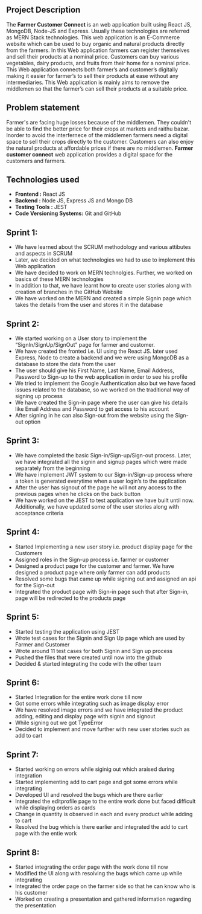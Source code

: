## Project Description

The **Farmer Customer Connect** is an web application built using React JS, MongoDB, Node-JS and Express. Usually these technologies are referred as MERN Stack technologies. This web application is an E-Commerce website which can be used to buy organic and natural products directly from the farmers. In this Web application farmers can register themselves and sell their products at a nominal price. Customers can buy various vegetables, dairy products, and fruits from their home for a nominal price. This Web application connects both farmer’s and customer’s digitally making it easier for farmer’s to sell their products at ease without any intermediaries. This Web application is mainly aims to remove the middlemen so that the farmer’s can sell their products at a suitable price.

## Problem statement

Farmer's are facing huge losses because of the middlemen. They couldn't be able to find the better price for their crops at markets and raithu bazar. Inorder to avoid the interfernece of the middlemen farmers need a digital space to sell their crops directly to the customer. Customers can also enjoy the natural products at affordable prices if there are no middlemen. **Farmer customer connect** web application provides a digital space for the customers and farmers.

## Technologies used

* **Frontend :** React JS
* **Backend :** Node JS, Express JS and Mongo DB
* **Testing Tools :** JEST  
* **Code Versioning Systems:** Git and GitHub  
  

## Sprint 1:

* We have learned about the SCRUM methodology and various attibutes and aspects in SCRUM 
* Later, we decided on what technologies we had to use to implement this Web application
* We have decided to work on MERN technolgies. Further, we worked on basics of these MERN technologies
* In addition to that, we have learnt how to create user stories along with creation of branches in the GitHub Website
* We have worked on the MERN and created a simple Signin page which takes the details from the user and stores it in the database

## Sprint 2:

* We started working on a User story to implement the “SignIn/SignUp/SignOut” page for farmer and customer. 
* We have created the fronted i.e. UI using the React JS. later used Express, Node to create a backend and we were using MongoDB as a database to store the data from the user
* The user should give his First Name, Last Name, Email Address, Password to Sign-up to the web application in order to see his profile
* We tried to implement the Google Authentication also but we have faced issues related to the database, so we worked on the traditional way of signing up process
* We have created the Sign-in page where the user can give his details like Email Address and Password to get access to his account
* After signing in he can also Sign-out from the website using the Sign-out option

## Sprint 3:

* We have completed the basic Sign-in/Sign-up/Sign-out process. Later, we have integrated all the signin and signup pages which were made separately from the beginning 
* We have implement JWT system to our Sign-in/Sign-up process where a token is generated everytime when a user login’s to the application
* After the user has signout of the page he will not any access to the previous pages when he clicks on the back button
* We have worked on the JEST to test application we have built until now. Additionally, we have updated some of the user stories along with acceptance criteria

## Sprint 4:

* Started Implementing a new user story i.e. product display page for the Customers
* Assigned roles in the Sign-up process i.e. farmer or customer
* Designed a product page for the customer and farmer. We have designed a product page where only farmer can add products
* Resolved some bugs that came up while signing out and assigned an api for the Sign-out
* Integrated the product page with Sign-in page such that after Sign-in, page will be redirected to the products page 

## Sprint 5:

* Started testing the application using JEST
* Wrote test cases for the Signin and Sign Up page which are used by Farmer and Customer
* Wrote around 11 test cases for both Signin and Sign up process
* Pushed the files that were created until now into the github
* Decided & started integrating the code with the other team

## Sprint 6:

* Started Integration for the entire work done till now
* Got some errors while integrating such as image display error
* We have resolved image errors and we have integrated the product adding, editing and display page with signin and signout
* While signing out we got TypeError
* Decided to implement and move further with new user stories such as add to cart

## Sprint 7:
* Started working on errors while siginig out which araised during integration
* Started implementing add to cart page and got some errors while integrating
* Developed UI and resolved the bugs which are there earlier
* Integrated the editprofile page to the entire work done but faced difficult while displaying orders as cards
* Change in quantity is observed in each and every product while adding to cart
* Resolved the bug which is there earlier and integrated the add to cart page with the entie work

## Sprint 8:
* Started integrating the order page with the work done till now
* Modified the UI along with resolving the bugs which came up while integrating
* Integrated the order page on the farmer side so that he can know who is his customer
* Worked on creating a presentation and gathered information regarding the presentation
